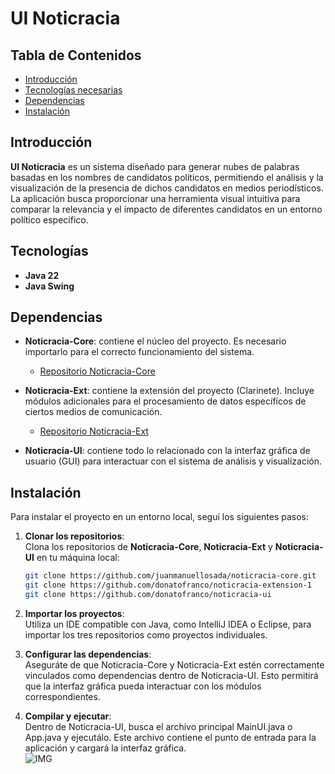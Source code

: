 # UI Noticracia

## Tabla de Contenidos
- [Introducción](#introducción)
- [Tecnologías necesarias](#tecnologías-necesarias)
- [Dependencias](#dependencias)
- [Instalación](#instalación)

## Introducción

**UI Noticracia** es un sistema diseñado para generar nubes de palabras basadas en los nombres de candidatos políticos, permitiendo el análisis y la visualización de la presencia de dichos candidatos en medios periodísticos. La aplicación busca proporcionar una herramienta visual intuitiva para comparar la relevancia y el impacto de diferentes candidatos en un entorno político específico.

## Tecnologías

- **Java 22**  
- **Java Swing**

## Dependencias

- **Noticracia-Core**: contiene el núcleo del proyecto. Es necesario importarlo para el correcto funcionamiento del sistema.  
  - [Repositorio Noticracia-Core](https://github.com/juanmanuellosada/noticracia-core.git)

- **Noticracia-Ext**: contiene la extensión del proyecto (Clarinete). Incluye módulos adicionales para el procesamiento de datos específicos de ciertos medios de comunicación.  
  - [Repositorio Noticracia-Ext](https://github.com/donatofranco/noticracia-extension-1)

- **Noticracia-UI**: contiene todo lo relacionado con la interfaz gráfica de usuario (GUI) para interactuar con el sistema de análisis y visualización.

## Instalación

Para instalar el proyecto en un entorno local, seguí los siguientes pasos:

1. **Clonar los repositorios**:  
   Clona los repositorios de **Noticracia-Core**, **Noticracia-Ext** y **Noticracia-UI** en tu máquina local:
   ```bash
   git clone https://github.com/juanmanuellosada/noticracia-core.git
   git clone https://github.com/donatofranco/noticracia-extension-1
   git clone https://github.com/donatofranco/noticracia-ui
   ```

2. **Importar los proyectos**:  
   Utiliza un IDE compatible con Java, como IntelliJ IDEA o Eclipse, para importar los tres repositorios como proyectos individuales.


3. **Configurar las dependencias**:  
   Aseguráte de que Noticracia-Core y Noticracia-Ext estén correctamente vinculados como dependencias dentro de Noticracia-UI. Esto permitirá que la interfaz gráfica pueda interactuar con los módulos correspondientes.


4. **Compilar y ejecutar**:  
   Dentro de Noticracia-UI, busca el archivo principal MainUI.java o App.java y ejecutálo. Este archivo contiene el punto de entrada para la aplicación y cargará la interfaz gráfica.  
   ![IMG](https://i.ibb.co/YdwspJS/4904525474764533105.jpg)
   
